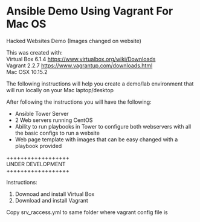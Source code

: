 # Ansible Demo Using Vagrant For Mac OS 
Hacked Websites Demo
(Images changed on website)

This was created with:  
Virtual Box 6.1.4 https://www.virtualbox.org/wiki/Downloads  
Vagrant 2.2.7 https://www.vagrantup.com/downloads.html  
Mac OSX 10.15.2   


The following instructions will help you create a demo/lab environment that will run locally on your Mac laptop/desktop

After following the instructions you will have the following:  
- Ansible Tower Server  
- 2 Web servers running CentOS  
- Ability to run playbooks in Tower to configure both webservers with all the basic configs to run a website  
- Web page template with images that can be easy changed with a playbook provided  

++++++++++++++++++  
UNDER DEVELOPMENT   
++++++++++++++++++  

Instructions: 
1. Downoad and install Virtual Box
2. Download and install Vagrant

Copy srv_raccess.yml to same folder where vagrant config file is